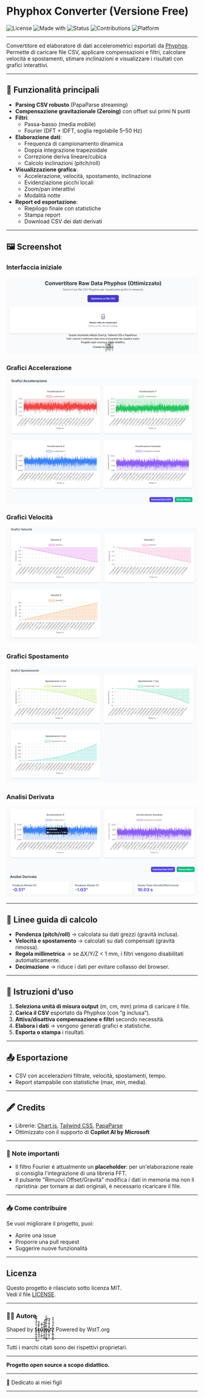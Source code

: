 # Phyphox Converter (Versione Free)

![License](https://img.shields.io/badge/License-MIT-green.svg)
![Made with](https://img.shields.io/badge/Made%20with-JavaScript-yellow)
![Status](https://img.shields.io/badge/Status-Active-blue)
![Contributions](https://img.shields.io/badge/Contributions-Welcome-brightgreen)
![Platform](https://img.shields.io/badge/Platform-Web-lightgrey)

---

Convertitore ed elaboratore di dati accelerometrici esportati da [Phyphox](https://phyphox.org).  
Permette di caricare file CSV, applicare compensazioni e filtri, calcolare velocità e spostamenti, stimare inclinazioni e visualizzare i risultati con grafici interattivi.

---

## 🚀 Funzionalità principali

- **Parsing CSV robusto** (PapaParse streaming)
- **Compensazione gravitazionale (Zeroing)** con offset sui primi N punti
- **Filtri**:
  - Passa-basso (media mobile)
  - Fourier (DFT + IDFT, soglia regolabile 5–50 Hz)
- **Elaborazione dati**:
  - Frequenza di campionamento dinamica
  - Doppia integrazione trapezoidale
  - Correzione deriva lineare/cubica
  - Calcolo inclinazioni (pitch/roll)
- **Visualizzazione grafica**:
  - Accelerazione, velocità, spostamento, inclinazione
  - Evidenziazione picchi locali
  - Zoom/pan interattivi
  - Modalità notte
- **Report ed esportazione**:
  - Riepilogo finale con statistiche
  - Stampa report
  - Download CSV dei dati derivati

---

## 🖼️ Screenshot

### Interfaccia iniziale
![Interfaccia iniziale](https://github.com/stultuszoombie/phyphox-converter/blob/main/images/interfaccia.png)

### Grafici Accelerazione
![Grafici Accelerazione](https://github.com/stultuszoombie/phyphox-converter/blob/main/images/accel.png)

### Grafici Velocità
![Grafici Velocità](https://github.com/stultuszoombie/phyphox-converter/blob/main/images/velox.png)

### Grafici Spostamento
![Grafici Spostamento](https://github.com/stultuszoombie/phyphox-converter/blob/main/images/spostamento.png)

### Analisi Derivata
![Analisi Derivata](https://github.com/stultuszoombie/phyphox-converter/blob/main/images/derivata.png)

---

## 📐 Linee guida di calcolo

- **Pendenza (pitch/roll)** → calcolata su dati grezzi (gravità inclusa).
- **Velocità e spostamento** → calcolati su dati compensati (gravità rimossa).
- **Regola millimetrica** → se ΔX/Y/Z < 1 mm, i filtri vengono disabilitati automaticamente.
- **Decimazione** → riduce i dati per evitare collasso del browser.

---

## 📂 Istruzioni d’uso

1. **Seleziona unità di misura output** (m, cm, mm) prima di caricare il file.
2. **Carica il CSV** esportato da Phyphox (con “g inclusa”).
3. **Attiva/disattiva compensazione e filtri** secondo necessità.
4. **Elabora i dati** → vengono generati grafici e statistiche.
5. **Esporta o stampa** i risultati.

---

## 📤 Esportazione

- CSV con accelerazioni filtrate, velocità, spostamenti, tempo.
- Report stampabile con statistiche (max, min, media).

---

## 🖋️ Credits

- Librerie: [Chart.js](https://www.chartjs.org/), [Tailwind CSS](https://tailwindcss.com/), [PapaParse](https://www.papaparse.com/)
- Ottimizzato con il supporto di **Copilot AI by Microsoft**

---

### 📌 Note importanti

- Il filtro Fourier è attualmente un **placeholder**: per un'elaborazione reale si consiglia l'integrazione di una libreria FFT.
- Il pulsante "Rimuovi Offset/Gravità" modifica i dati in memoria ma non li ripristina: per tornare ai dati originali, è necessario ricaricare il file.

---

### 📥 Come contribuire

Se vuoi migliorare il progetto, puoi:
- Aprire una issue
- Proporre una pull request
- Suggerire nuove funzionalità

---

## Licenza

Questo progetto è rilasciato sotto licenza MIT.  
Vedi il file [LICENSE](LICENSE).

---

### 🧑‍💻 Autore

Shaped by **S͓͎̻͕̥͓̘͑̔̇̈́̍͂̏̃͜t̴̲̟̖͖̰̀͒̈́̉ű͔͉͙̯̝ͭ̅ͣl̡͎̥͖̼̱̐̅́ͫ́͡͡t̶̯̫̼̜̩͚̤̜̆̏ͬ͂ͩ͗͛̈́ư̢͔̮̜̞̝̂̉ͮ͊ͮͤ́Ƨ̨̞͇̜̬̦̺ͨ̊́̽̾͛ͦͅ** Powered by WstT.org

---

Tutti i marchi citati sono dei rispettivi proprietari.

---

**Progetto open source a scopo didattico.**

---

💙 Dedicato ai miei figli

---
